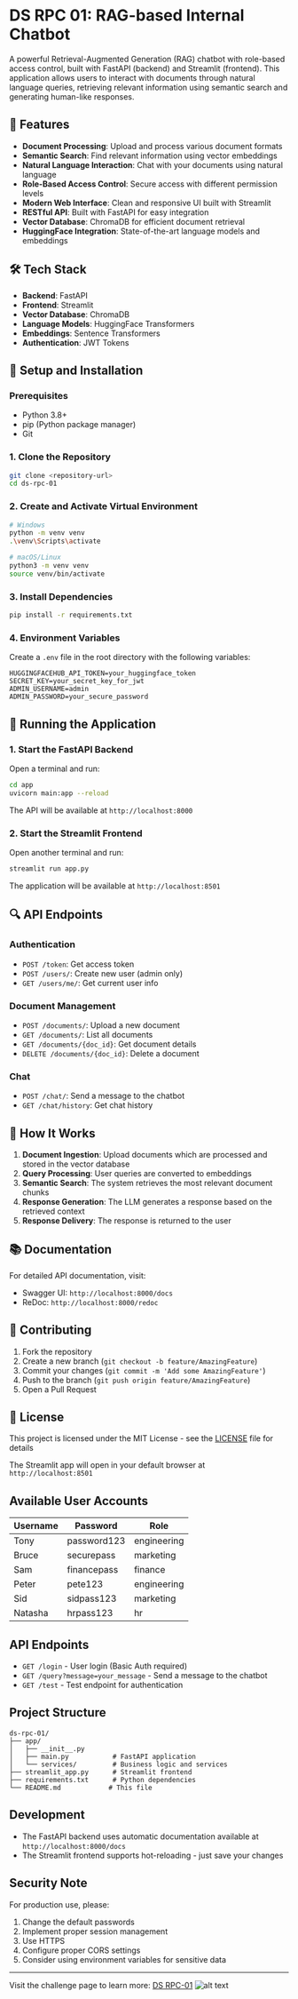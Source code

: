 # DS RPC 01: RAG-based Internal Chatbot

A powerful Retrieval-Augmented Generation (RAG) chatbot with role-based access control, built with FastAPI (backend) and Streamlit (frontend). This application allows users to interact with documents through natural language queries, retrieving relevant information using semantic search and generating human-like responses.

## 🚀 Features

- **Document Processing**: Upload and process various document formats
- **Semantic Search**: Find relevant information using vector embeddings
- **Natural Language Interaction**: Chat with your documents using natural language
- **Role-Based Access Control**: Secure access with different permission levels
- **Modern Web Interface**: Clean and responsive UI built with Streamlit
- **RESTful API**: Built with FastAPI for easy integration
- **Vector Database**: ChromaDB for efficient document retrieval
- **HuggingFace Integration**: State-of-the-art language models and embeddings

## 🛠️ Tech Stack

- **Backend**: FastAPI
- **Frontend**: Streamlit
- **Vector Database**: ChromaDB
- **Language Models**: HuggingFace Transformers
- **Embeddings**: Sentence Transformers
- **Authentication**: JWT Tokens

## 🚀 Setup and Installation

### Prerequisites
- Python 3.8+
- pip (Python package manager)
- Git

### 1. Clone the Repository
```bash
git clone <repository-url>
cd ds-rpc-01
```

### 2. Create and Activate Virtual Environment
```bash
# Windows
python -m venv venv
.\venv\Scripts\activate

# macOS/Linux
python3 -m venv venv
source venv/bin/activate
```

### 3. Install Dependencies
```bash
pip install -r requirements.txt
```

### 4. Environment Variables
Create a `.env` file in the root directory with the following variables:
```env
HUGGINGFACEHUB_API_TOKEN=your_huggingface_token
SECRET_KEY=your_secret_key_for_jwt
ADMIN_USERNAME=admin
ADMIN_PASSWORD=your_secure_password
```

## 🏃 Running the Application

### 1. Start the FastAPI Backend
Open a terminal and run:
```bash
cd app
uvicorn main:app --reload
```

The API will be available at `http://localhost:8000`

### 2. Start the Streamlit Frontend
Open another terminal and run:
```bash
streamlit run app.py
```

The application will be available at `http://localhost:8501`

## 🔍 API Endpoints

### Authentication
- `POST /token`: Get access token
- `POST /users/`: Create new user (admin only)
- `GET /users/me/`: Get current user info

### Document Management
- `POST /documents/`: Upload a new document
- `GET /documents/`: List all documents
- `GET /documents/{doc_id}`: Get document details
- `DELETE /documents/{doc_id}`: Delete a document

### Chat
- `POST /chat/`: Send a message to the chatbot
- `GET /chat/history`: Get chat history

## 🤖 How It Works

1. **Document Ingestion**: Upload documents which are processed and stored in the vector database
2. **Query Processing**: User queries are converted to embeddings
3. **Semantic Search**: The system retrieves the most relevant document chunks
4. **Response Generation**: The LLM generates a response based on the retrieved context
5. **Response Delivery**: The response is returned to the user

## 📚 Documentation

For detailed API documentation, visit:
- Swagger UI: `http://localhost:8000/docs`
- ReDoc: `http://localhost:8000/redoc`

## 🤝 Contributing

1. Fork the repository
2. Create a new branch (`git checkout -b feature/AmazingFeature`)
3. Commit your changes (`git commit -m 'Add some AmazingFeature'`)
4. Push to the branch (`git push origin feature/AmazingFeature`)
5. Open a Pull Request

## 📄 License

This project is licensed under the MIT License - see the [LICENSE](LICENSE) file for details

The Streamlit app will open in your default browser at `http://localhost:8501`

## Available User Accounts

| Username | Password    | Role       |
|----------|-------------|------------|
| Tony     | password123 | engineering|
| Bruce    | securepass  | marketing  |
| Sam      | financepass | finance    |
| Peter    | pete123     | engineering|
| Sid      | sidpass123  | marketing  |
| Natasha  | hrpass123   | hr         |

## API Endpoints

- `GET /login` - User login (Basic Auth required)
- `GET /query?message=your_message` - Send a message to the chatbot
- `GET /test` - Test endpoint for authentication

## Project Structure

```
ds-rpc-01/
├── app/
│   ├── __init__.py
│   ├── main.py           # FastAPI application
│   └── services/         # Business logic and services
├── streamlit_app.py      # Streamlit frontend
├── requirements.txt      # Python dependencies
└── README.md            # This file
```

## Development

- The FastAPI backend uses automatic documentation available at `http://localhost:8000/docs`
- The Streamlit frontend supports hot-reloading - just save your changes

## Security Note

For production use, please:
1. Change the default passwords
2. Implement proper session management
3. Use HTTPS
4. Configure proper CORS settings
5. Consider using environment variables for sensitive data

---

Visit the challenge page to learn more: [DS RPC-01](https://codebasics.io/challenge/codebasics-gen-ai-data-science-resume-project-challenge)
![alt text](resources/RPC_01_Thumbnail.jpg)
